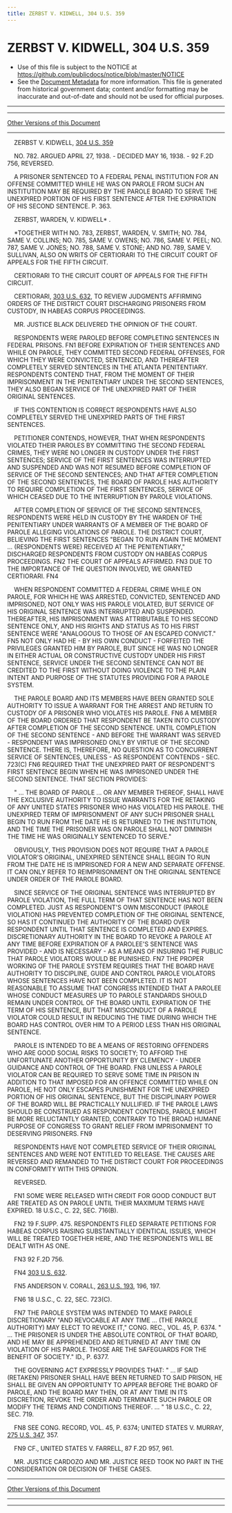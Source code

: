 ```yaml
---
title: ZERBST V. KIDWELL, 304 U.S. 359
---
```


# ZERBST V. KIDWELL, 304 U.S. 359

* Use of this file is subject to the NOTICE at https://github.com/publicdocs/notice/blob/master/NOTICE
* See the [Document Metadata](../../../index.md) for more information.
  This file is generated from historical government data; content and/or formatting may be inaccurate and out-of-date and should not be used for official purposes.

----------
----------

[Other Versions of this Document](https://publicdocs.github.io/go/links?ns=uslm-x&ref=%2Fus%2Fcourts%2Fscotus%2FusReporter%2F304%2F359)

----------

    ZERBST V. KIDWELL, [304 U.S. 359][/us/courts/scotus/usReporter/304/359]

    NO. 782.  ARGUED APRIL 27, 1938.  - DECIDED MAY 16, 1938.  - 92 F.2D 756, REVERSED.

    A PRISONER SENTENCED TO A FEDERAL PENAL INSTITUTION FOR AN OFFENSE COMMITTED WHILE HE WAS ON PAROLE FROM SUCH AN INSTITUTION MAY BE REQUIRED BY THE PAROLE BOARD TO SERVE THE UNEXPIRED PORTION OF HIS FIRST SENTENCE AFTER THE EXPIRATION OF HIS SECOND SENTENCE.  P. 363.

    ZERBST, WARDEN, V. KIDWELL\* .

    \*TOGETHER WITH NO. 783, ZERBST, WARDEN, V. SMITH; NO. 784, SAME V. COLLINS; NO. 785, SAME V. OWENS; NO. 786, SAME V. PEEL; NO. 787, SAME V. JONES; NO. 788, SAME V. STONE; AND NO. 789, SAME V. SULLIVAN, ALSO ON WRITS OF CERTIORARI TO THE CIRCUIT COURT OF APPEALS FOR THE FIFTH CIRCUIT.

    CERTIORARI TO THE CIRCUIT COURT OF APPEALS FOR THE FIFTH CIRCUIT.

    CERTIORARI, [303 U.S. 632][/us/courts/scotus/usReporter/303/632], TO REVIEW JUDGMENTS AFFIRMING ORDERS OF THE DISTRICT COURT DISCHARGING PRISONERS FROM CUSTODY, IN HABEAS CORPUS PROCEEDINGS.

    MR. JUSTICE BLACK DELIVERED THE OPINION OF THE COURT.

    RESPONDENTS WERE PAROLED BEFORE COMPLETING SENTENCES IN FEDERAL PRISONS.  FN1  BEFORE EXPIRATION OF THEIR SENTENCES AND WHILE ON PAROLE, THEY COMMITTED SECOND FEDERAL OFFENSES, FOR WHICH THEY WERE CONVICTED, SENTENCED, AND THEREAFTER COMPLETELY SERVED SENTENCES IN THE ATLANTA PENITENTIARY.  RESPONDENTS CONTEND THAT, FROM THE MOMENT OF THEIR IMPRISONMENT IN THE PENITENTIARY UNDER THE SECOND SENTENCES, THEY ALSO BEGAN SERVICE OF THE UNEXPIRED PART OF THEIR ORIGINAL SENTENCES.

    IF THIS CONTENTION IS CORRECT RESPONDENTS HAVE ALSO COMPLETELY SERVED THE UNEXPIRED PARTS OF THE FIRST SENTENCES.

    PETITIONER CONTENDS, HOWEVER, THAT WHEN RESPONDENTS VIOLATED THEIR PAROLES BY COMMITTING THE SECOND FEDERAL CRIMES, THEY WERE NO LONGER IN CUSTODY UNDER THE FIRST SENTENCES; SERVICE OF THE FIRST SENTENCES WAS INTERRUPTED AND SUSPENDED AND WAS NOT RESUMED BEFORE COMPLETION OF SERVICE OF THE SECOND SENTENCES; AND THAT AFTER COMPLETION OF THE SECOND SENTENCES, THE BOARD OF PAROLE HAS AUTHORITY TO REQUIRE COMPLETION OF THE FIRST SENTENCES, SERVICE OF WHICH CEASED DUE TO THE INTERRUPTION BY PAROLE VIOLATIONS.

    AFTER COMPLETION OF SERVICE OF THE SECOND SENTENCES, RESPONDENTS WERE HELD IN CUSTODY BY THE WARDEN OF THE PENITENTIARY UNDER WARRANTS OF A MEMBER OF THE BOARD OF PAROLE ALLEGING VIOLATIONS OF PAROLE.  THE DISTRICT COURT, BELIEVING THE FIRST SENTENCES "BEGAN TO RUN AGAIN THE MOMENT  ... (RESPONDENTS WERE) RECEIVED AT THE PENITENTIARY," DISCHARGED RESPONDENTS FROM CUSTODY ON HABEAS CORPUS PROCEEDINGS.  FN2 THE COURT OF APPEALS AFFIRMED.  FN3  DUE TO THE IMPORTANCE OF THE QUESTION INVOLVED, WE GRANTED CERTIORARI.  FN4

    WHEN RESPONDENT COMMITTED A FEDERAL CRIME WHILE ON PAROLE, FOR WHICH HE WAS ARRESTED, CONVICTED, SENTENCED AND IMPRISONED, NOT ONLY WAS HIS PAROLE VIOLATED, BUT SERVICE OF HIS ORIGINAL SENTENCE WAS INTERRUPTED AND SUSPENDED.  THEREAFTER, HIS IMPRISONMENT WAS ATTRIBUTABLE TO HIS SECOND SENTENCE ONLY, AND HIS RIGHTS AND STATUS AS TO HIS FIRST SENTENCE WERE "ANALOGOUS TO THOSE OF AN ESCAPED CONVICT."  FN5  NOT ONLY HAD HE - BY HIS OWN CONDUCT - FORFEITED THE PRIVILEGES GRANTED HIM BY PAROLE, BUT SINCE HE WAS NO LONGER IN EITHER ACTUAL OR CONSTRUCTIVE CUSTODY UNDER HIS FIRST SENTENCE, SERVICE UNDER THE SECOND SENTENCE CAN NOT BE CREDITED TO THE FIRST WITHOUT DOING VIOLENCE TO THE PLAIN INTENT AND PURPOSE OF THE STATUTES PROVIDING FOR A PAROLE SYSTEM.

    THE PAROLE BOARD AND ITS MEMBERS HAVE BEEN GRANTED SOLE AUTHORITY TO ISSUE A WARRANT FOR THE ARREST AND RETURN TO CUSTODY OF A PRISONER WHO VIOLATES HIS PAROLE.  FN6  A MEMBER OF THE BOARD ORDERED THAT RESPONDENT BE TAKEN INTO CUSTODY AFTER COMPLETION OF THE SECOND SENTENCE.  UNTIL COMPLETION OF THE SECOND SENTENCE - AND BEFORE THE WARRANT WAS SERVED - RESPONDENT WAS IMPRISONED ONLY BY VIRTUE OF THE SECOND SENTENCE.  THERE IS, THEREFORE, NO QUESTION AS TO CONCURRENT SERVICE OF SENTENCES, UNLESS - AS RESPONDENT CONTENDS - SEC. 723(C) FN6  REQUIRED THAT THE UNEXPIRED PART OF RESPONDENT'S FIRST SENTENCE BEGIN WHEN HE WAS IMPRISONED UNDER THE SECOND SENTENCE.  THAT SECTION PROVIDES:

    "  ...  THE BOARD OF PAROLE  ...  OR ANY MEMBER THEREOF, SHALL HAVE THE EXCLUSIVE AUTHORITY TO ISSUE WARRANTS FOR THE RETAKING OF ANY UNITED STATES PRISONER WHO HAS VIOLATED HIS PAROLE.  THE UNEXPIRED TERM OF IMPRISONMENT OF ANY SUCH PRISONER SHALL BEGIN TO RUN FROM THE DATE HE IS RETURNED TO THE INSTITUTION, AND THE TIME THE PRISONER WAS ON PAROLE SHALL NOT DIMINISH THE TIME HE WAS ORIGINALLY SENTENCED TO SERVE."

    OBVIOUSLY, THIS PROVISION DOES NOT REQUIRE THAT A PAROLE VIOLATOR'S ORIGINAL, UNEXPIRED SENTENCE SHALL BEGIN TO RUN FROM THE DATE HE IS IMPRISONED FOR A NEW AND SEPARATE OFFENSE.  IT CAN ONLY REFER TO REIMPRISONMENT ON THE ORIGINAL SENTENCE UNDER ORDER OF THE PAROLE BOARD.

    SINCE SERVICE OF THE ORIGINAL SENTENCE WAS INTERRUPTED BY PAROLE VIOLATION, THE FULL TERM OF THAT SENTENCE HAS NOT BEEN COMPLETED.  JUST AS RESPONDENT'S OWN MISCONDUCT (PAROLE VIOLATION) HAS PREVENTED COMPLETION OF THE ORIGINAL SENTENCE, SO HAS IT CONTINUED THE AUTHORITY OF THE BOARD OVER RESPONDENT UNTIL THAT SENTENCE IS COMPLETED AND EXPIRES.  DISCRETIONARY AUTHORITY IN THE BOARD TO REVOKE A PAROLE AT ANY TIME BEFORE EXPIRATION OF A PAROLEE'S SENTENCE WAS PROVIDED - AND IS NECESSARY - AS A MEANS OF INSURING THE PUBLIC THAT PAROLE VIOLATORS WOULD BE PUNISHED.  FN7  THE PROPER WORKING OF THE PAROLE SYSTEM REQUIRES THAT THE BOARD HAVE AUTHORITY TO DISCIPLINE, GUIDE AND CONTROL PAROLE VIOLATORS WHOSE SENTENCES HAVE NOT BEEN COMPLETED.  IT IS NOT REASONABLE TO ASSUME THAT CONGRESS INTENDED THAT A PAROLEE WHOSE CONDUCT MEASURES UP TO PAROLE STANDARDS SHOULD REMAIN UNDER CONTROL OF THE BOARD UNTIL EXPIRATION OF THE TERM OF HIS SENTENCE, BUT THAT MISCONDUCT OF A PAROLE VIOLATOR COULD RESULT IN REDUCING THE TIME DURING WHICH THE BOARD HAS CONTROL OVER HIM TO A PERIOD LESS THAN HIS ORIGINAL SENTENCE.

    PAROLE IS INTENDED TO BE A MEANS OF RESTORING OFFENDERS WHO ARE GOOD SOCIAL RISKS TO SOCIETY; TO AFFORD THE UNFORTUNATE ANOTHER OPPORTUNITY BY CLEMENCY - UNDER GUIDANCE AND CONTROL OF THE BOARD.  FN8  UNLESS A PAROLE VIOLATOR CAN BE REQUIRED TO SERVE SOME TIME IN PRISON IN ADDITION TO THAT IMPOSED FOR AN OFFENCE COMMITTED WHILE ON PAROLE, HE NOT ONLY ESCAPES PUNISHMENT FOR THE UNEXPIRED PORTION OF HIS ORIGINAL SENTENCE, BUT THE DISCIPLINARY POWER OF THE BOARD WILL BE PRACTICALLY NULLIFIED.  IF THE PAROLE LAWS SHOULD BE CONSTRUED AS RESPONDENT CONTENDS, PAROLE MIGHT BE MORE RELUCTANTLY GRANTED, CONTRARY TO THE BROAD HUMANE PURPOSE OF CONGRESS TO GRANT RELIEF FROM IMPRISONMENT TO DESERVING PRISONERS.  FN9

    RESPONDENTS HAVE NOT COMPLETED SERVICE OF THEIR ORIGINAL SENTENCES AND WERE NOT ENTITLED TO RELEASE.  THE CAUSES ARE REVERSED AND REMANDED TO THE DISTRICT COURT FOR PROCEEDINGS IN CONFORMITY WITH THIS OPINION.

    REVERSED.

    FN1  SOME WERE RELEASED WITH CREDIT FOR GOOD CONDUCT BUT ARE TREATED AS ON PAROLE UNTIL THEIR MAXIMUM TERMS HAVE EXPIRED.  18 U.S.C., C. 22, SEC. 716(B).

    FN2  19 F.SUPP.  475.  RESPONDENTS FILED SEPARATE PETITIONS FOR HABEAS CORPUS RAISING SUBSTANTIALLY IDENTICAL ISSUES, WHICH WILL BE TREATED TOGETHER HERE, AND THE RESPONDENTS WILL BE DEALT WITH AS ONE.

    FN3  92 F.2D 756.

    FN4  [303 U.S. 632][/us/courts/scotus/usReporter/303/632].

    FN5  ANDERSON V. CORALL, [263 U.S. 193][/us/courts/scotus/usReporter/263/193], 196, 197.

    FN6  18 U.S.C., C. 22, SEC. 723(C).

    FN7  THE PAROLE SYSTEM WAS INTENDED TO MAKE PAROLE DISCRETIONARY "AND REVOCABLE AT ANY TIME ... (THE PAROLE AUTHORITY) MAY ELECT TO REVOKE IT," CONG. REC., VOL. 45, P. 6374.  "  ...  THE PRISONER IS UNDER THE ABSOLUTE CONTROL OF THAT BOARD, AND HE MAY BE APPREHENDED AND RETURNED AT ANY TIME ON VIOLATION OF HIS PAROLE.  THOSE ARE THE SAFEGUARDS FOR THE BENEFIT OF SOCIETY."  ID., P. 6377.

    THE GOVERNING ACT EXPRESSLY PROVIDES THAT:  "  ...  IF SAID (RETAKEN) PRISONER SHALL HAVE BEEN RETURNED TO SAID PRISON, HE SHALL BE GIVEN AN OPPORTUNITY TO APPEAR BEFORE THE BOARD OF PAROLE, AND THE BOARD MAY THEN, OR AT ANY TIME IN ITS DISCRETION, REVOKE THE ORDER AND TERMINATE SUCH PAROLE OR MODIFY THE TERMS AND CONDITIONS THEREOF.  ...  "  18 U.S.C., C. 22, SEC. 719.

    FN8  SEE CONG. RECORD, VOL. 45, P. 6374; UNITED STATES V. MURRAY, [275 U.S. 347][/us/courts/scotus/usReporter/275/347], 357.

    FN9  CF., UNITED STATES V. FARRELL, 87 F.2D 957, 961.

    MR. JUSTICE CARDOZO AND MR. JUSTICE REED TOOK NO PART IN THE CONSIDERATION OR DECISION OF THESE CASES.

----------

[Other Versions of this Document](https://publicdocs.github.io/go/links?ns=uslm-x&ref=%2Fus%2Fcourts%2Fscotus%2FusReporter%2F304%2F359)

----------
----------

[/us/courts/scotus/usReporter/304/359]: https://publicdocs.github.io/go/links?ns=uslm-x&ref=%2Fus%2Fcourts%2Fscotus%2FusReporter%2F304%2F359
[/us/courts/scotus/usReporter/303/632]: https://publicdocs.github.io/go/links?ns=uslm-x&ref=%2Fus%2Fcourts%2Fscotus%2FusReporter%2F303%2F632
[/us/courts/scotus/usReporter/303/632]: https://publicdocs.github.io/go/links?ns=uslm-x&ref=%2Fus%2Fcourts%2Fscotus%2FusReporter%2F303%2F632
[/us/courts/scotus/usReporter/263/193]: https://publicdocs.github.io/go/links?ns=uslm-x&ref=%2Fus%2Fcourts%2Fscotus%2FusReporter%2F263%2F193
[/us/courts/scotus/usReporter/275/347]: https://publicdocs.github.io/go/links?ns=uslm-x&ref=%2Fus%2Fcourts%2Fscotus%2FusReporter%2F275%2F347


